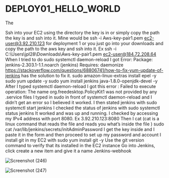 # DEPLOY01_HELLO_WORLD

The 


Ssh into your EC2 using the directory the key is in or simply copy the path the key is and ssh into it. Mine would be ssh -i Aws-key-pair1.pem ec2-user@3.92.210.123 for deployment 1 or you just go into your downloads and copy the path to the aws key and ssh into  it. Ex ssh -i C:\Users\jpl28\Downloads\Aws-key-pair1.pem ec2-user@184.72.208.64
When I tried to do sudo systemctl daemon-reload I got Error: Package: jenkins-2.303.1-1.1.noarch (jenkins) Requires: daemonize
https://stackoverflow.com/questions/68806741/how-to-fix-yum-update-of-jenkins has the solution to fix it.
sudo amazon-linux-extras install epel -y
sudo yum update -y
sudo yum install jenkins java-1.8.0-openjdk-devel -y
After I typed systemctl daemon-reload I got this error : Failed to execute operation: The name org.freedesktop.PolicyKit1 was not provided by any .service files
I typed in sudo in front of  systemctl daemon-reload and I didn’t get an error so I believed it worked. I then stated jenkins with sudo systemctl start jenkins
I checked the status of jenkins with sudo systemctl status jenkins
It worked and was up and running. I checked by accessing my IPv4 address with port 8080. Ex 3.92.210.123:8080
Then I cat (cat is a linux command that reads the file and reads you what’s inside the file ) sudo cat /var/lib/jenkins/secrets/initAdminPassword
I get the key inside and I paste it in the form and then proceed to set up my password and account
I install git in my EC2 with sudo yum install git -y
Use the git version command to verify that its installed in the EC2 instance
Go into Jenkins, click create a new item and give it a name Jenkins-webhook


![Screenshot (246)](https://user-images.githubusercontent.com/16675605/138932517-dc24b6e5-73db-4b12-b7e5-d6cea63af803.png)

![Screenshot (247)](https://user-images.githubusercontent.com/16675605/138932611-3739f7e3-d418-40c0-9d61-b2031cf2bbd1.png)

